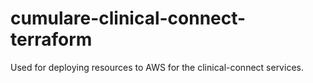 # cumulare-clinical-connect-terraform
Used for deploying resources to AWS for the clinical-connect services.
